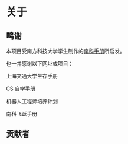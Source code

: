 # 关于

## 鸣谢

本项目受南方科技大学学生制作的[南科手册](https://sustech.online)所启发。

也一并感谢以下网址或项目：

上海交通大学生存手册

CS 自学手册

机器人工程师培养计划



南科飞跃手册



## 贡献者
